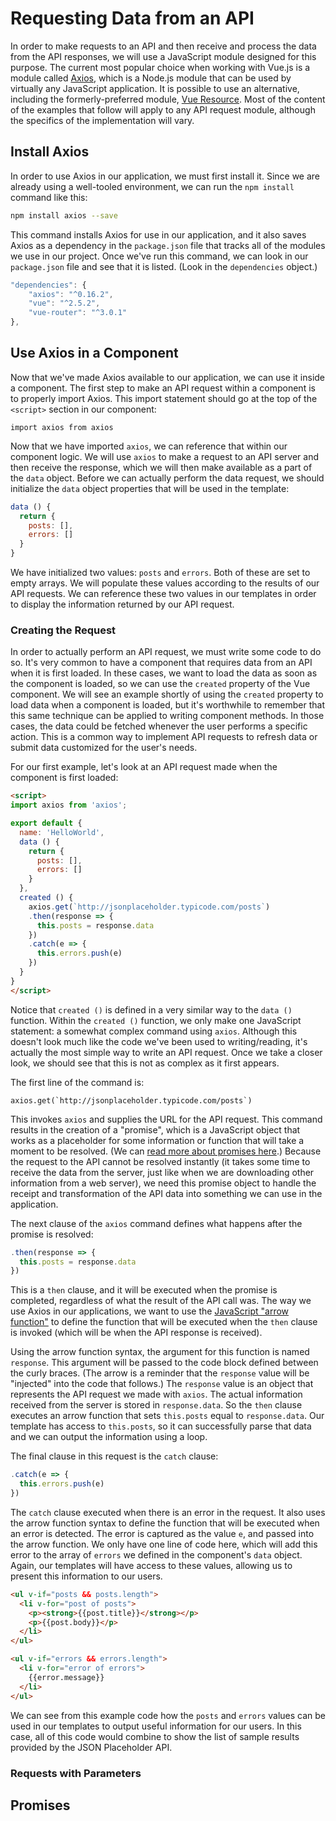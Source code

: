 # Requesting Data from an API
In order to make requests to an API and then receive and process the data from the API responses, we will use a JavaScript module designed for this purpose. The current most popular choice when working with Vue.js is a module called [Axios](https://github.com/axios/axios), which is a Node.js module that can be used by virtually any JavaScript application. It is possible to use an alternative, including the formerly-preferred module, [Vue Resource](https://github.com/pagekit/vue-resource). Most of the content of the examples that follow will apply to any API request module, although the specifics of the implementation will vary.

## Install Axios
In order to use Axios in our application, we must first install it. Since we are already using a well-tooled environment, we can run the `npm install` command like this:

```bash
npm install axios --save
```

This command installs Axios for use in our application, and it also saves Axios as a dependency in the `package.json` file that tracks all of the modules we use in our project. Once we've run this command, we can look in our `package.json` file and see that it is listed. (Look in the `dependencies` object.)

```js
"dependencies": {
    "axios": "^0.16.2",
    "vue": "^2.5.2",
    "vue-router": "^3.0.1"
},
```

## Use Axios in a Component
Now that we've made Axios available to our application, we can use it inside a component. The first step to make an API request within a component is to properly import Axios. This import statement should go at the top of the `<script>` section in our component:

```
import axios from axios
```

Now that we have imported `axios`, we can reference that within our component logic. We will use `axios` to make a request to an API server and then receive the response, which we will then make available as a part of the `data` object. Before we can actually perform the data request, we should initialize the `data` object properties that will be used in the template:

```js
data () {
  return {
    posts: [],
    errors: []
  }
}
```
We have initialized two values: `posts` and `errors`. Both of these are set to empty arrays. We will populate these values according to the results of our API requests. We can reference these two values in our templates in order to display the information returned by our API request.

### Creating the Request
In order to actually perform an API request, we must write some code to do so. It's very common to have a component that requires data from an API when it is first loaded. In these cases, we want to load the data as soon as the component is loaded, so we can use the `created` property of the Vue component. We will see an example shortly of using the `created` property to load data when a component is loaded, but it's worthwhile to remember that this same technique can be applied to writing component methods. In those cases, the data could be fetched whenever the user performs a specific action. This is a common way to implement API requests to refresh data or submit data customized for the user's needs.

For our first example, let's look at an API request made when the component is first loaded:

```html
<script>
import axios from 'axios';

export default {
  name: 'HelloWorld',
  data () {
    return {
      posts: [],
      errors: []
    }
  },
  created () {
    axios.get(`http://jsonplaceholder.typicode.com/posts`)
    .then(response => {
      this.posts = response.data
    })
    .catch(e => {
      this.errors.push(e)
    })
  }
}
</script>
```
Notice that `created ()` is defined in a very similar way to the `data ()` function. Within the `created ()` function, we only make one JavaScript statement: a somewhat complex command using `axios`. Although this doesn't look much like the code we've been used to writing/reading, it's actually the most simple way to write an API request. Once we take a closer look, we should see that this is not as complex as it first appears.

The first line of the command is: 
```
axios.get(`http://jsonplaceholder.typicode.com/posts`)
```
This invokes `axios` and supplies the URL for the API request. This command results in the creation of a "promise", which is a JavaScript object that works as a placeholder for some information or function that will take a moment to be resolved. (We can [read more about promises here](https://developer.mozilla.org/en-US/docs/Web/JavaScript/Reference/Global_Objects/Promise).) Because the request to the API cannot be resolved instantly (it takes some time to receive the data from the server, just like when we are downloading other information from a web server), we need this promise object to handle the receipt and transformation of the API data into something we can use in the application.

The next clause of the `axios` command defines what happens after the promise is resolved:

```js
.then(response => {
  this.posts = response.data
})
```
This is a `then` clause, and it will be executed when the promise is completed, regardless of what the result of the API call was. The way we use Axios in our applications, we want to use the [JavaScript "arrow function"](https://developer.mozilla.org/en-US/docs/Web/JavaScript/Reference/Functions/Arrow_functions) to define the function that will be executed when the `then` clause is invoked (which will be when the API response is received). 

Using the arrow function syntax, the argument for this function is named `response`. This argument will be passed to the code block defined between the curly braces. (The arrow is a reminder that the `response` value will be "injected" into the code that follows.) The `response` value is an object that represents the API request we made with `axios`. The actual information received from the server is stored in `response.data`. So the `then` clause executes an arrow function that sets `this.posts` equal to `response.data`. Our template has access to `this.posts`, so it can successfully parse that data and we can output the information using a loop.

The final clause in this request is the `catch` clause:

```js
.catch(e => {
  this.errors.push(e)
})
```

The `catch` clause executed when there is an error in the request. It also uses the arrow function syntax to define the function that will be executed when an error is detected. The error is captured as the value `e`, and passed into the arrow function. We only have one line of code here, which will add this error to the array of `errors` we defined in the component's `data` object. Again, our templates will have access to these values, allowing us to present this information to our users.

```html
<ul v-if="posts && posts.length">
  <li v-for="post of posts">
    <p><strong>{{post.title}}</strong></p>
    <p>{{post.body}}</p>
  </li>
</ul>

<ul v-if="errors && errors.length">
  <li v-for="error of errors">
    {{error.message}}
  </li>
</ul>
```
We can see from this example code how the `posts` and `errors` values can be used in our templates to output useful information for our users. In this case, all of this code would combine to show the list of sample results provided by the JSON Placeholder API.

### Requests with Parameters

## Promises















